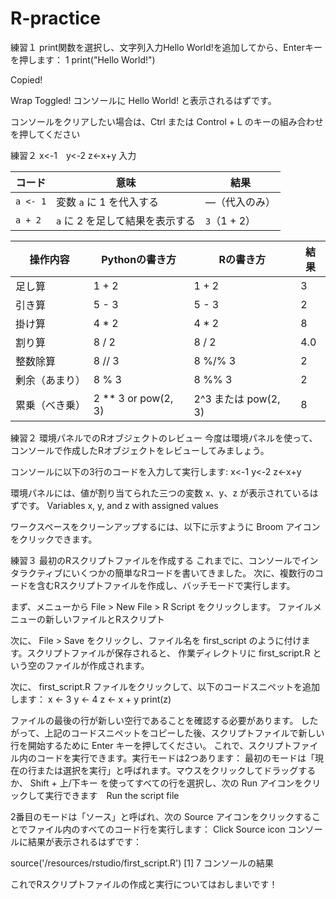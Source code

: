 # R-practice

練習１
print関数を選択し、文字列入力Hello World!を追加してから、Enterキーを押します：
1
print("Hello World!")

Copied!

Wrap Toggled!
コンソールに Hello World! と表示されるはずです。

コンソールをクリアしたい場合は、Ctrl または Control + L のキーの組み合わせを押してください

練習２
x<-1　y<-2 z<-x+y 入力


| コード      | 意味                  | 結果         |
| -------- | ------------------- | ---------- |
| `a <- 1` | 変数 `a` に 1 を代入する    | ―（代入のみ）    |
| `a + 2`  | `a` に 2 を足して結果を表示する | `3`（1 + 2） |

| 操作内容 	| Pythonの書き方	| Rの書き方 |	結果 |
| --------- | -------------- |  -------  | -----  |
|足し算	|1 + 2 |	1 + 2 |	3 |
|引き算 |	5 - 3|	5 - 3|	2 |
|掛け算 |	4 * 2	|4 * 2 |	8 |
|割り算 |	8 / 2	|8 / 2	|4.0|
|整数除算|	8 // 3|	8 %/% 3	|2|
|剰余（あまり）|	8 % 3|8 %% 3|	2|
|累乗（べき乗）|	2 ** 3 or pow(2, 3)	|2^3 または pow(2, 3)|	8|



練習２
環境パネルでのRオブジェクトのレビュー
今度は環境パネルを使って、コンソールで作成したRオブジェクトをレビューしてみましょう。

コンソールに以下の3行のコードを入力して実行します:
x<-1
y<-2
z<-x+y

環境パネルには、値が割り当てられた三つの変数 x、y、z が表示されているはずです。
Variables x, y, and z with assigned values

ワークスペースをクリーンアップするには、以下に示すように Broom アイコンをクリックできます。

練習３
最初のRスクリプトファイルを作成する
これまでに、コンソールでインタラクティブにいくつかの簡単なRコードを書いてきました。
次に、複数行のコードを含むRスクリプトファイルを作成し、バッチモードで実行します。

まず、メニューから File > New File > R Script をクリックします。
ファイルメニューの新しいファイルとRスクリプト

次に、 File > Save をクリックし、ファイル名を first_script のように付けます。スクリプトファイルが保存されると、
作業ディレクトリに first_script.R という空のファイルが作成されます。

次に、 first_script.R ファイルをクリックして、以下のコードスニペットを追加します：
x <- 3
y <- 4
z <- x + y
print(z)

ファイルの最後の行が新しい空行であることを確認する必要があります。
したがって、上記のコードスニペットをコピーした後、スクリプトファイルで新しい行を開始するために Enter キーを押してください。
これで、スクリプトファイル内のコードを実行できます。実行モードは2つあります：
最初のモードは「現在の行または選択を実行」と呼ばれます。マウスをクリックしてドラッグするか、
Shift + 上/下キー を使ってすべての行を選択し、次の Run アイコンをクリックして実行できます　Run the script file

2番目のモードは「ソース」と呼ばれ、次の Source アイコンをクリックすることでファイル内のすべてのコード行を実行します：
Click Source icon
コンソールに結果が表示されるはずです：

source('/resources/rstudio/first_script.R')
[1] 7
コンソールの結果

これでRスクリプトファイルの作成と実行についてはおしまいです！

